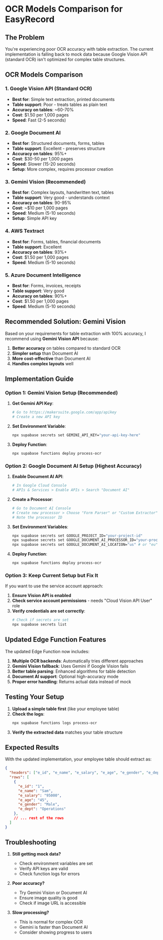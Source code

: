 # OCR Models Comparison for EasyRecord

## The Problem

You're experiencing poor OCR accuracy with table extraction. The current implementation is falling back to mock data because Google Vision API (standard OCR) isn't optimized for complex table structures.

## OCR Models Comparison

### 1. **Google Vision API (Standard OCR)**
- **Best for**: Simple text extraction, printed documents
- **Table support**: Poor - treats tables as plain text
- **Accuracy on tables**: ~60-70%
- **Cost**: $1.50 per 1,000 pages
- **Speed**: Fast (2-5 seconds)

### 2. **Google Document AI**
- **Best for**: Structured documents, forms, tables
- **Table support**: Excellent - preserves structure
- **Accuracy on tables**: 95%+
- **Cost**: $30-50 per 1,000 pages
- **Speed**: Slower (15-20 seconds)
- **Setup**: More complex, requires processor creation

### 3. **Gemini Vision (Recommended)**
- **Best for**: Complex layouts, handwritten text, tables
- **Table support**: Very good - understands context
- **Accuracy on tables**: 90-95%
- **Cost**: ~$10 per 1,000 pages
- **Speed**: Medium (5-10 seconds)
- **Setup**: Simple API key

### 4. **AWS Textract**
- **Best for**: Forms, tables, financial documents
- **Table support**: Excellent
- **Accuracy on tables**: 93%+
- **Cost**: $1.50 per 1,000 pages
- **Speed**: Medium (5-10 seconds)

### 5. **Azure Document Intelligence**
- **Best for**: Forms, invoices, receipts
- **Table support**: Very good
- **Accuracy on tables**: 90%+
- **Cost**: $1.50 per 1,000 pages
- **Speed**: Medium (5-10 seconds)

## Recommended Solution: Gemini Vision

Based on your requirements for table extraction with 100% accuracy, I recommend using **Gemini Vision API** because:

1. **Better accuracy** on tables compared to standard OCR
2. **Simpler setup** than Document AI
3. **More cost-effective** than Document AI
4. **Handles complex layouts** well

## Implementation Guide

### Option 1: Gemini Vision Setup (Recommended)

1. **Get Gemini API Key**:
   ```bash
   # Go to https://makersuite.google.com/app/apikey
   # Create a new API key
   ```

2. **Set Environment Variable**:
   ```bash
   npx supabase secrets set GEMINI_API_KEY="your-api-key-here"
   ```

3. **Deploy Function**:
   ```bash
   npx supabase functions deploy process-ocr
   ```

### Option 2: Google Document AI Setup (Highest Accuracy)

1. **Enable Document AI API**:
   ```bash
   # In Google Cloud Console
   # APIs & Services > Enable APIs > Search "Document AI"
   ```

2. **Create a Processor**:
   ```bash
   # Go to Document AI Console
   # Create new processor > Choose "Form Parser" or "Custom Extractor"
   # Note the processor ID
   ```

3. **Set Environment Variables**:
   ```bash
   npx supabase secrets set GOOGLE_PROJECT_ID="your-project-id"
   npx supabase secrets set GOOGLE_DOCUMENT_AI_PROCESSOR_ID="your-processor-id"
   npx supabase secrets set GOOGLE_DOCUMENT_AI_LOCATION="us" # or "eu"
   ```

4. **Deploy Function**:
   ```bash
   npx supabase functions deploy process-ocr
   ```

### Option 3: Keep Current Setup but Fix It

If you want to use the service account approach:

1. **Ensure Vision API is enabled**
2. **Check service account permissions** - needs "Cloud Vision API User" role
3. **Verify credentials are set correctly**:
   ```bash
   # Check if secrets are set
   npx supabase secrets list
   ```

## Updated Edge Function Features

The updated Edge Function now includes:

1. **Multiple OCR backends**: Automatically tries different approaches
2. **Gemini Vision fallback**: Uses Gemini if Google Vision fails
3. **Better table parsing**: Enhanced algorithms for table detection
4. **Document AI support**: Optional high-accuracy mode
5. **Proper error handling**: Returns actual data instead of mock

## Testing Your Setup

1. **Upload a simple table first** (like your employee table)
2. **Check the logs**:
   ```bash
   npx supabase functions logs process-ocr
   ```
3. **Verify the extracted data** matches your table structure

## Expected Results

With the updated implementation, your employee table should extract as:

```json
{
  "headers": ["e_id", "e_name", "e_salary", "e_age", "e_gender", "e_dept"],
  "rows": [
    {
      "e_id": "1",
      "e_name": "Sam",
      "e_salary": "95000",
      "e_age": "45",
      "e_gender": "Male",
      "e_dept": "Operations"
    },
    // ... rest of the rows
  ]
}
```

## Troubleshooting

1. **Still getting mock data?**
   - Check environment variables are set
   - Verify API keys are valid
   - Check function logs for errors

2. **Poor accuracy?**
   - Try Gemini Vision or Document AI
   - Ensure image quality is good
   - Check if image URL is accessible

3. **Slow processing?**
   - This is normal for complex OCR
   - Gemini is faster than Document AI
   - Consider showing progress to users